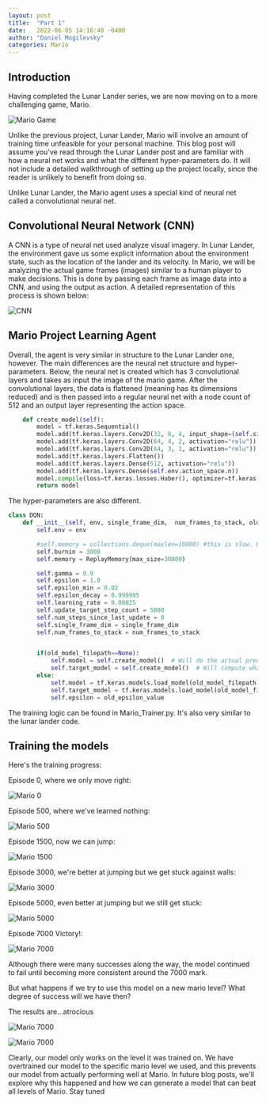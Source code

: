 ```yaml
---
layout: post
title:  "Part 1"
date:   2022-06-05 14:16:40 -0400
author: "Daniel Mogilevsky"
categories: Mario
---
```


<h2> Introduction </h2>
Having completed the Lunar Lander series, we are now moving on to a more challenging game, Mario.

![Mario Game](/videos/mario_display.gif)

Unlike the previous project, Lunar Lander, Mario will involve an amount of training time unfeasible for your personal
machine. This blog post will assume you've read through the Lunar Lander post and are familiar with how a neural net works
and what the different hyper-parameters do. It will not include a detailed walkthrough of setting up the project
locally, since the reader is unlikely to benefit from doing so.

Unlike Lunar Lander, the Mario agent uses a special kind of neural net called a convolutional neural net.

<h2>Convolutional Neural Network (CNN) </h2>

A CNN is a type of neural net used analyze visual imagery. In Lunar Lander, the environment gave us some explicit 
information about the environment state, such as the location of the lander and its velocity. In Mario, we will be
analyzing the actual game frames (images) similar to a human player to make decisions. This is done by passing each frame
as image data into a CNN, and using the output as action. A detailed representation of this process is shown below:

![CNN](/images/cnn.png)

<h2>Mario Project Learning Agent</h2>

Overall, the agent is very similar in structure to the Lunar Lander one, however. The main differences are the
neural net structure and hyper-parameters. Below, the neural net is created which has 3 convolutional layers
and takes as input the image of the mario game. After the convolutional layers, the data is flattened (meaning has its
dimensions reduced) and is then passed into a regular neural net with a node count of 512 and an output layer representing
the action space.

```python
    def create_model(self):
        model = tf.keras.Sequential()
        model.add(tf.keras.layers.Conv2D(32, 8, 4, input_shape=(self.single_frame_dim[0], self.single_frame_dim[1], self.num_frames_to_stack), activation="relu"))
        model.add(tf.keras.layers.Conv2D(64, 4, 2, activation="relu"))
        model.add(tf.keras.layers.Conv2D(64, 3, 1, activation="relu"))
        model.add(tf.keras.layers.Flatten())
        model.add(tf.keras.layers.Dense(512, activation="relu"))
        model.add(tf.keras.layers.Dense(self.env.action_space.n))
        model.compile(loss=tf.keras.losses.Huber(), optimizer=tf.keras.optimizers.Adam(learning_rate=self.learning_rate)) ## huber loss takes advantage of l1/l2
        return model
```

The hyper-parameters are also different.

```python
class DQN:
    def __init__(self, env, single_frame_dim,  num_frames_to_stack, old_model_filepath=None, old_epsilon_value = None):
        self.env = env

        #self.memory = collections.deque(maxlen=10000) #this is slow. Using my custom class.
        self.burnin = 3000
        self.memory = ReplayMemory(max_size=30000)

        self.gamma = 0.9
        self.epsilon = 1.0
        self.epsilon_min = 0.02
        self.epsilon_decay = 0.999995
        self.learning_rate = 0.00025
        self.update_target_step_count = 5000
        self.num_steps_since_last_update = 0
        self.single_frame_dim = single_frame_dim
        self.num_frames_to_stack = num_frames_to_stack


        if(old_model_filepath==None):
            self.model = self.create_model()  # Will do the actual predictions
            self.target_model = self.create_model()  # Will compute what action we DESIRE from our model
        else:
            self.model = tf.keras.models.load_model(old_model_filepath)
            self.target_model = tf.keras.models.load_model(old_model_filepath)
            self.epsilon = old_epsilon_value
```

The training logic can be found in Mario_Trainer.py. It's also very similar to the lunar lander code.

<h2> Training the models </h2>

Here's the training progress:

Episode 0, where we only move right:

![Mario 0](/videos/mario-0.gif)

Episode 500, where we've learned nothing:

![Mario 500](/videos/mario-500.gif)

Episode 1500, now we can jump:

![Mario 1500](/videos/mario-1500.gif)

Episode 3000, we're better at jumping but we get stuck against walls:

![Mario 3000](/videos/mario-3000.gif)

Episode 5000, even better at jumping but we still get stuck:

![Mario 5000](/videos/mario-5000.gif)

Episode 7000 Victory!:

![Mario 7000](/videos/mario-7000.gif)

Although there were many successes along the way, the model continued to fail until becoming more consistent around
the 7000 mark.

But what happens if we try to use this model on a new mario level? What degree of success will we have then?

The results are...atrocious

![Mario 7000](/videos/mario-7000-2.gif)

![Mario 7000](/videos/mario-7000-3.gif)

Clearly, our model only works on the level it was trained on. We have overtrained our model to the specific mario level 
we used, and this prevents our model from actually performing well at Mario. In future blog posts, we'll explore
why this happened and how we can generate a model that can beat all levels of Mario. Stay tuned
